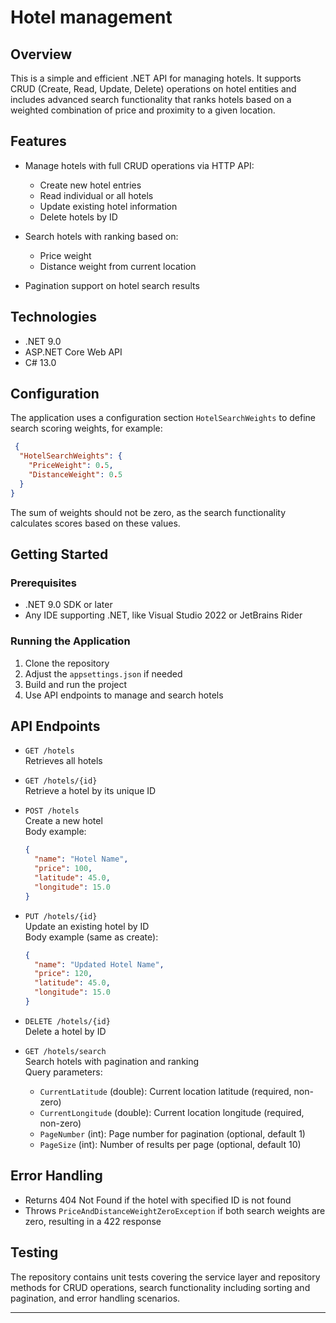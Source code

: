 # Hotel management

## Overview

This is a simple and efficient .NET API for managing hotels.
It supports CRUD (Create, Read, Update, Delete) operations on hotel entities
and includes advanced search functionality that ranks hotels based on a weighted combination
of price and proximity to a given location.

## Features

- Manage hotels with full CRUD operations via HTTP API:
  - Create new hotel entries
  - Read individual or all hotels
  - Update existing hotel information
  - Delete hotels by ID

- Search hotels with ranking based on:
  - Price weight
  - Distance weight from current location

- Pagination support on hotel search results

## Technologies

- .NET 9.0
- ASP.NET Core Web API
- C# 13.0

## Configuration

The application uses a configuration section `HotelSearchWeights` to define search scoring weights, for example:

```json
 {
  "HotelSearchWeights": {
    "PriceWeight": 0.5,
    "DistanceWeight": 0.5
  }
}
 ```
The sum of weights should not be zero, as the search functionality calculates scores based on these values.

## Getting Started

### Prerequisites

- .NET 9.0 SDK or later
- Any IDE supporting .NET, like Visual Studio 2022 or JetBrains Rider

### Running the Application

1. Clone the repository
2. Adjust the `appsettings.json` if needed
3. Build and run the project
4. Use API endpoints to manage and search hotels

## API Endpoints

- `GET /hotels`  
  Retrieves all hotels

- `GET /hotels/{id}`  
  Retrieve a hotel by its unique ID

- `POST /hotels`  
  Create a new hotel  
  Body example:
  ```json
  {
    "name": "Hotel Name",
    "price": 100,
    "latitude": 45.0,
    "longitude": 15.0
  }
  ```

- `PUT /hotels/{id}`  
  Update an existing hotel by ID  
  Body example (same as create):
  ```json
  {
    "name": "Updated Hotel Name",
    "price": 120,
    "latitude": 45.0,
    "longitude": 15.0
  }
  ```

- `DELETE /hotels/{id}`  
  Delete a hotel by ID

- `GET /hotels/search`  
  Search hotels with pagination and ranking  
  Query parameters:
  - `CurrentLatitude` (double): Current location latitude (required, non-zero)
  - `CurrentLongitude` (double): Current location longitude (required, non-zero)
  - `PageNumber` (int): Page number for pagination (optional, default 1)
  - `PageSize` (int): Number of results per page (optional, default 10)

## Error Handling

- Returns 404 Not Found if the hotel with specified ID is not found
- Throws `PriceAndDistanceWeightZeroException` if both search weights are zero, resulting in a 422 response

## Testing

The repository contains unit tests covering the service layer and repository methods for CRUD operations,
search functionality including sorting and pagination, and error handling scenarios.

---